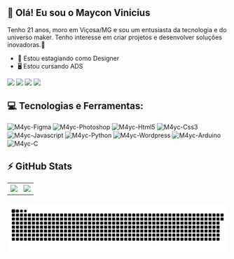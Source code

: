 ## 🤘 Olá! Eu sou o Maycon Vinicius

Tenho 21 anos, moro em Viçosa/MG e sou um entusiasta da tecnologia e do universo maker. Tenho interesse em criar projetos e desenvolver soluções inovadoras.🚀

- 🎨 Estou estagiando como Designer
- 🖥 Estou cursando ADS

<a href="https://www.linkedin.com/in/mayconaraujo-tech/" target="_blank"><img src="https://img.shields.io/badge/-LinkedIn-%230077B5?style=for-the-badge&logo=linkedin&logoColor=white" target="_blank"></a>
<a href="https://instagram.com/mayconaraujo.tech" target="_blank"><img src="https://img.shields.io/badge/-Instagram-%23E4405F?style=for-the-badge&logo=instagram&logoColor=white" target="_blank"></a>
<a href="https://www.behance.net/mayconaraujo2" target="_blank"><img src="https://img.shields.io/badge/-Behance-blue?style=for-the-badge&logo=behance&logoColor=white"></a>
<a href = "mailto:mayconvbatista84@gmail.com"><img src="https://img.shields.io/badge/Gmail-D14836?style=for-the-badge&logo=gmail&logoColor=white"></a>

###
## 💻 Tecnologias e Ferramentas:

<div>
  <img align="center" alt="M4yc-Figma" height="30" width="40" src="https://cdn.jsdelivr.net/gh/devicons/devicon/icons/figma/figma-original.svg" />
  <img align="center" alt="M4yc-Photoshop" height="30" width="40" src="https://cdn.jsdelivr.net/gh/devicons/devicon@latest/icons/photoshop/photoshop-original.svg" />
  <img align="center" alt="M4yc-Html5" height="30" width="40" src="https://cdn.jsdelivr.net/gh/devicons/devicon/icons/html5/html5-original.svg" />
  <img align="center" alt="M4yc-Css3" height="30" width="40" src="https://cdn.jsdelivr.net/gh/devicons/devicon/icons/css3/css3-original.svg" />
  <img align="center" alt="M4yc-Javascript" height="30" width="40" src="https://cdn.jsdelivr.net/gh/devicons/devicon/icons/javascript/javascript-original.svg" />
  <img align="center" alt="M4yc-Python" height="30" width="40" src="https://cdn.jsdelivr.net/gh/devicons/devicon/icons/python/python-original.svg" />
  <img align="center" alt="M4yc-Wordpress" height="30" width="40" src="https://cdn.jsdelivr.net/gh/devicons/devicon/icons/wordpress/wordpress-plain.svg" />
  <img align="center" alt="M4yc-Arduino" height="30" width="40" src="https://cdn.jsdelivr.net/gh/devicons/devicon/icons/arduino/arduino-original.svg" />
  <img align="center" alt="M4yc-C" height="30" width="40" src="https://cdn.jsdelivr.net/gh/devicons/devicon@latest/icons/c/c-original.svg" />
</div>

## ⚡ GitHub Stats

<table style="border-collapse: collapse;">
  <th style="border: none;">
    <a href="https://github.com/M4yc">
      <img src="https://github-readme-stats.vercel.app/api?username=m4yc&show_icons=true&theme=midnight-purple&rank_icon=github" height="200" style="border: none;">
    </a>
  </th>
  <th style="border: none;">
    <a href="https://github.com/M4yc">
      <img src="https://github-readme-stats.vercel.app/api/top-langs?username=m4yc&layout=compact&langs_count=8&card_width=320&theme=midnight-purple" height="200" style="border: none;">
    </a>
  </th>
</table>



###

<img src="https://raw.githubusercontent.com/M4yc/M4yc/f0f4164795f3ecf81a797faa45357dc20b55d5bf/github-user-contribution.svg" alt="Snake animation" />


